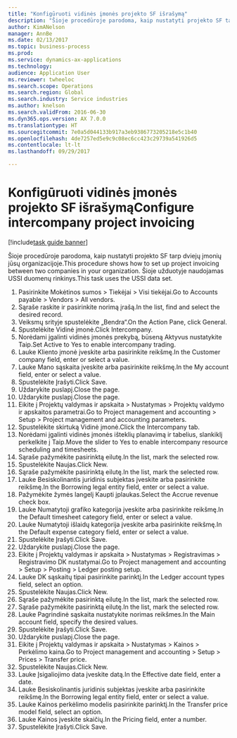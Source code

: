 ```yaml
--- 
title: "Konfigūruoti vidinės įmonės projekto SF išrašymą"
description: "Šioje procedūroje parodoma, kaip nustatyti projekto SF tarp dviejų įmonių jūsų organizacijoje."
author: KimANelson
manager: AnnBe
ms.date: 02/13/2017
ms.topic: business-process
ms.prod: 
ms.service: dynamics-ax-applications
ms.technology: 
audience: Application User
ms.reviewer: twheeloc
ms.search.scope: Operations
ms.search.region: Global
ms.search.industry: Service industries
ms.author: knelson
ms.search.validFrom: 2016-06-30
ms.dyn365.ops.version: AX 7.0.0
ms.translationtype: HT
ms.sourcegitcommit: 7e0a5d044133b917a3eb9386773205218e5c1b40
ms.openlocfilehash: 4de7257ed5e9c9c08ec6cc423c29739a541926d5
ms.contentlocale: lt-lt
ms.lasthandoff: 09/29/2017

---
```

# <a name="configure-intercompany-project-invoicing"></a><span data-ttu-id="dbfae-103">Konfigūruoti vidinės įmonės projekto SF išrašymą</span><span class="sxs-lookup"><span data-stu-id="dbfae-103">Configure intercompany project invoicing</span></span>

[!include[task guide banner](../../includes/task-guide-banner.md)]

<span data-ttu-id="dbfae-104">Šioje procedūroje parodoma, kaip nustatyti projekto SF tarp dviejų įmonių jūsų organizacijoje.</span><span class="sxs-lookup"><span data-stu-id="dbfae-104">This procedure shows how to set up project invoicing between two companies in your organization.</span></span> <span data-ttu-id="dbfae-105">Šioje užduotyje naudojamas USSI duomenų rinkinys.</span><span class="sxs-lookup"><span data-stu-id="dbfae-105">This task uses the USSI data set.</span></span>

1. <span data-ttu-id="dbfae-106">Pasirinkite Mokėtinos sumos > Tiekėjai > Visi tiekėjai.</span><span class="sxs-lookup"><span data-stu-id="dbfae-106">Go to Accounts payable > Vendors > All vendors.</span></span>
2. <span data-ttu-id="dbfae-107">Sąraše raskite ir pasirinkite norimą įrašą.</span><span class="sxs-lookup"><span data-stu-id="dbfae-107">In the list, find and select the desired record.</span></span>
3. <span data-ttu-id="dbfae-108">Veiksmų srityje spustelėkite „Bendra“.</span><span class="sxs-lookup"><span data-stu-id="dbfae-108">On the Action Pane, click General.</span></span>
4. <span data-ttu-id="dbfae-109">Spustelėkite Vidinė įmonė.</span><span class="sxs-lookup"><span data-stu-id="dbfae-109">Click Intercompany.</span></span>
5. <span data-ttu-id="dbfae-110">Norėdami įgalinti vidinės įmonės prekybą, būseną Aktyvus nustatykite Taip.</span><span class="sxs-lookup"><span data-stu-id="dbfae-110">Set Active to Yes to enable intercompany trading.</span></span>
6. <span data-ttu-id="dbfae-111">Lauke Kliento įmonė įveskite arba pasirinkite reikšmę.</span><span class="sxs-lookup"><span data-stu-id="dbfae-111">In the Customer company field, enter or select a value.</span></span>
7. <span data-ttu-id="dbfae-112">Lauke Mano sąskaita įveskite arba pasirinkite reikšmę.</span><span class="sxs-lookup"><span data-stu-id="dbfae-112">In the My account field, enter or select a value.</span></span>
8. <span data-ttu-id="dbfae-113">Spustelėkite Įrašyti.</span><span class="sxs-lookup"><span data-stu-id="dbfae-113">Click Save.</span></span>
9. <span data-ttu-id="dbfae-114">Uždarykite puslapį.</span><span class="sxs-lookup"><span data-stu-id="dbfae-114">Close the page.</span></span>
10. <span data-ttu-id="dbfae-115">Uždarykite puslapį.</span><span class="sxs-lookup"><span data-stu-id="dbfae-115">Close the page.</span></span>
11. <span data-ttu-id="dbfae-116">Eikite į Projektų valdymas ir apskaita > Nustatymas > Projektų valdymo ir apskaitos parametrai.</span><span class="sxs-lookup"><span data-stu-id="dbfae-116">Go to Project management and accounting > Setup > Project management and accounting parameters.</span></span>
12. <span data-ttu-id="dbfae-117">Spustelėkite skirtuką Vidinė įmonė.</span><span class="sxs-lookup"><span data-stu-id="dbfae-117">Click the Intercompany tab.</span></span>
13. <span data-ttu-id="dbfae-118">Norėdami įgalinti vidinės įmonės išteklių planavimą ir tabelius, slankiklį perkelkite į Taip.</span><span class="sxs-lookup"><span data-stu-id="dbfae-118">Move the slider to Yes to enable intercompany resource scheduling and timesheets.</span></span>
14. <span data-ttu-id="dbfae-119">Sąraše pažymėkite pasirinktą eilutę.</span><span class="sxs-lookup"><span data-stu-id="dbfae-119">In the list, mark the selected row.</span></span>
15. <span data-ttu-id="dbfae-120">Spustelėkite Naujas.</span><span class="sxs-lookup"><span data-stu-id="dbfae-120">Click New.</span></span>
16. <span data-ttu-id="dbfae-121">Sąraše pažymėkite pasirinktą eilutę.</span><span class="sxs-lookup"><span data-stu-id="dbfae-121">In the list, mark the selected row.</span></span>
17. <span data-ttu-id="dbfae-122">Lauke Besiskolinantis juridinis subjektas įveskite arba pasirinkite reikšmę.</span><span class="sxs-lookup"><span data-stu-id="dbfae-122">In the Borrowing legal entity field, enter or select a value.</span></span>
18. <span data-ttu-id="dbfae-123">Pažymėkite žymės langelį Kaupti įplaukas.</span><span class="sxs-lookup"><span data-stu-id="dbfae-123">Select the Accrue revenue check box.</span></span>
19. <span data-ttu-id="dbfae-124">Lauke Numatytoji grafiko kategorija įveskite arba pasirinkite reikšmę.</span><span class="sxs-lookup"><span data-stu-id="dbfae-124">In the Default timesheet category field, enter or select a value.</span></span>
20. <span data-ttu-id="dbfae-125">Lauke Numatytoji išlaidų kategorija įveskite arba pasirinkite reikšmę.</span><span class="sxs-lookup"><span data-stu-id="dbfae-125">In the Default expense category field, enter or select a value.</span></span>
21. <span data-ttu-id="dbfae-126">Spustelėkite Įrašyti.</span><span class="sxs-lookup"><span data-stu-id="dbfae-126">Click Save.</span></span>
22. <span data-ttu-id="dbfae-127">Uždarykite puslapį.</span><span class="sxs-lookup"><span data-stu-id="dbfae-127">Close the page.</span></span>
23. <span data-ttu-id="dbfae-128">Eikite į Projektų valdymas ir apskaita > Nustatymas > Registravimas > Registravimo DK nustatymai.</span><span class="sxs-lookup"><span data-stu-id="dbfae-128">Go to Project management and accounting > Setup > Posting > Ledger posting setup.</span></span>
24. <span data-ttu-id="dbfae-129">Lauke DK sąskaitų tipai pasirinkite parinktį.</span><span class="sxs-lookup"><span data-stu-id="dbfae-129">In the Ledger account types field, select an option.</span></span>
25. <span data-ttu-id="dbfae-130">Spustelėkite Naujas.</span><span class="sxs-lookup"><span data-stu-id="dbfae-130">Click New.</span></span>
26. <span data-ttu-id="dbfae-131">Sąraše pažymėkite pasirinktą eilutę.</span><span class="sxs-lookup"><span data-stu-id="dbfae-131">In the list, mark the selected row.</span></span>
27. <span data-ttu-id="dbfae-132">Sąraše pažymėkite pasirinktą eilutę.</span><span class="sxs-lookup"><span data-stu-id="dbfae-132">In the list, mark the selected row.</span></span>
28. <span data-ttu-id="dbfae-133">Lauke Pagrindinė sąskaita nustatykite norimas reikšmes.</span><span class="sxs-lookup"><span data-stu-id="dbfae-133">In the Main account field, specify the desired values.</span></span>
29. <span data-ttu-id="dbfae-134">Spustelėkite Įrašyti.</span><span class="sxs-lookup"><span data-stu-id="dbfae-134">Click Save.</span></span>
30. <span data-ttu-id="dbfae-135">Uždarykite puslapį.</span><span class="sxs-lookup"><span data-stu-id="dbfae-135">Close the page.</span></span>
31. <span data-ttu-id="dbfae-136">Eikite į Projektų valdymas ir apskaita > Nustatymas > Kainos > Perkėlimo kaina.</span><span class="sxs-lookup"><span data-stu-id="dbfae-136">Go to Project management and accounting > Setup > Prices > Transfer price.</span></span>
32. <span data-ttu-id="dbfae-137">Spustelėkite Naujas.</span><span class="sxs-lookup"><span data-stu-id="dbfae-137">Click New.</span></span>
33. <span data-ttu-id="dbfae-138">Lauke Įsigaliojimo data įveskite datą.</span><span class="sxs-lookup"><span data-stu-id="dbfae-138">In the Effective date field, enter a date.</span></span>
34. <span data-ttu-id="dbfae-139">Lauke Besiskolinantis juridinis subjektas įveskite arba pasirinkite reikšmę.</span><span class="sxs-lookup"><span data-stu-id="dbfae-139">In the Borrowing legal entity field, enter or select a value.</span></span>
35. <span data-ttu-id="dbfae-140">Lauke Kainos perkėlimo modelis pasirinkite parinktį.</span><span class="sxs-lookup"><span data-stu-id="dbfae-140">In the Transfer price model field, select an option.</span></span>
36. <span data-ttu-id="dbfae-141">Lauke Kainos įveskite skaičių.</span><span class="sxs-lookup"><span data-stu-id="dbfae-141">In the Pricing field, enter a number.</span></span>
37. <span data-ttu-id="dbfae-142">Spustelėkite Įrašyti.</span><span class="sxs-lookup"><span data-stu-id="dbfae-142">Click Save.</span></span>


